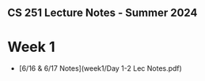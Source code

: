 ## CS 251 Lecture Notes - Summer 2024

# Week 1 
- [6/16 & 6/17 Notes](week1/Day 1-2 Lec Notes.pdf)
